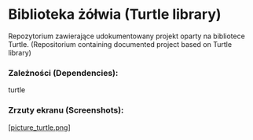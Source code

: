 # Biblioteka żółwia (Turtle library)
Repozytorium zawierające udokumentowany projekt oparty na bibliotece Turtle. (Repositorium containing documented project based on Turtle library)

### Zależności (Dependencies):
turtle

### Zrzuty ekranu (Screenshots):
[[picture_turtle.png](https://github.com/kiolesis/Turtle-Circle/blob/main/picture_turtle.png)]
